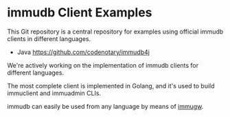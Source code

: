 # immudb Client Examples

This Git repository is a central repository for examples using official immudb clients in different languages.

- Java https://github.com/codenotary/immudb4j


We're actively working on the implementation of immudb clients for different languages.

The most complete client is implemented in Golang, and it's used to build immuclient and immuadmin CLIs.


immudb can easily be used from any language by means of [immugw].

[immugw]: https://immudb.io/docs/immugw/
